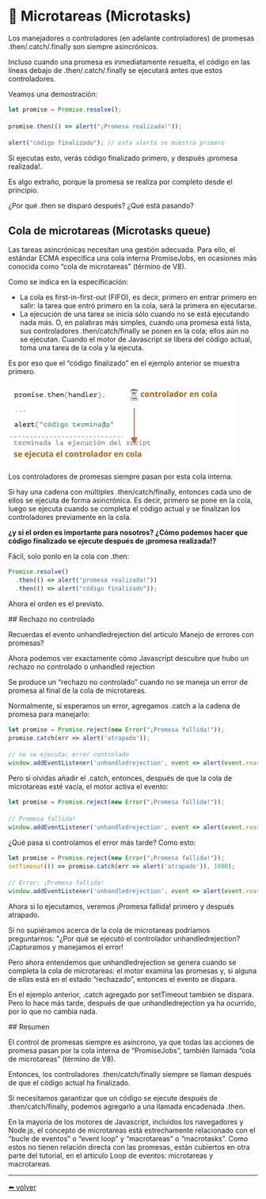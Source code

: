 # 📖 Microtareas (Microtasks)

Los manejadores o controladores (en adelante controladores) de promesas .then/.catch/.finally son siempre asincrónicos.

Incluso cuando una promesa es inmediatamente resuelta, el código en las líneas debajo de .then/.catch/.finally se ejecutará antes que estos controladores.

Veamos una demostración:

````js
let promise = Promise.resolve();

promise.then(() => alert("¡Promesa realizada!"));

alert("código finalizado"); // esta alerta se muestra primero
````

Si ejecutas esto, verás código finalizado primero, y después ¡promesa realizada!.

Es algo extraño, porque la promesa se realiza por completo desde el principio.

¿Por qué .then se disparó después? ¿Qué está pasando?

## Cola de microtareas (Microtasks queue)

Las tareas asincrónicas necesitan una gestión adecuada. Para ello, el estándar ECMA especifica una cola interna PromiseJobs, en ocasiones más conocida como “cola de microtareas” (término de V8).

Como se indica en la especificación:

* La cola es first-in-first-out (FIFO), es decir, primero en entrar primero en salir: la tarea que entró primero en la cola, será la primera en ejecutarse.
* La ejecución de una tarea se inicia sólo cuando no se está ejecutando nada más.
O, en palabras más simples, cuando una promesa está lista, sus controladores .then/catch/finally se ponen en la cola; ellos aún no se ejecutan. Cuando el motor de Javascript se libera del código actual, toma una tarea de la cola y la ejecuta.

Es por eso que el “código finalizado” en el ejemplo anterior se muestra primero.

![image_01](https://github.com/VictorHugoAguilar/javascript-interview-questions-explained/blob/main/theory/async/microtask-queue/img/async_microtask-queue_image_01.png?raw=true)

Los controladores de promesas siempre pasan por esta cola interna.

Si hay una cadena con múltiples .then/catch/finally, entonces cada uno de ellos se ejecuta de forma asincrónica. Es decir, primero se pone en la cola, luego se ejecuta cuando se completa el código actual y se finalizan los controladores previamente en la cola.

**¿y si el orden es importante para nosotros? ¿Cómo podemos hacer que código finalizado se ejecute después de ¡promesa realizada!?**

Fácil, solo ponlo en la cola con .then:

````js
Promise.resolve()
  .then(() => alert("promesa realizada!"))
  .then(() => alert("código finalizado"));
````

Ahora el orden es el previsto.

## Rechazo no controlado

Recuerdas el evento unhandledrejection del artículo Manejo de errores con promesas?

Ahora podemos ver exactamente cómo Javascript descubre que hubo un rechazo no controlado o unhandled rejection

Se produce un “rechazo no controlado” cuando no se maneja un error de promesa al final de la cola de microtareas.

Normalmente, si esperamos un error, agregamos .catch a la cadena de promesa para manejarlo:

````js
let promise = Promise.reject(new Error("¡Promesa fallida!"));
promise.catch(err => alert('atrapado'));

// no se ejecuta: error controlado
window.addEventListener('unhandledrejection', event => alert(event.reason));
````

Pero si olvidas añadir el .catch, entonces, después de que la cola de microtareas esté vacía, el motor activa el evento:

````js
let promise = Promise.reject(new Error("¡Promesa fallida!"));

// Promesa fallida!
window.addEventListener('unhandledrejection', event => alert(event.reason));
````

¿Qué pasa si controlamos el error más tarde? Como esto:

````js
let promise = Promise.reject(new Error("¡Promesa fallida!"));
setTimeout(() => promise.catch(err => alert('atrapado')), 1000);

// Error: ¡Promesa fallida!
window.addEventListener('unhandledrejection', event => alert(event.reason));
````

Ahora si lo ejecutamos, veremos ¡Promesa fallida! primero y después atrapado.

Si no supiéramos acerca de la cola de microtareas podríamos preguntarnos: "¿Por qué se ejecutó el controlador unhandledrejection? ¡Capturamos y manejamos el error!

Pero ahora entendemos que unhandledrejection se genera cuando se completa la cola de microtareas: el motor examina las promesas y, si alguna de ellas está en el estado “rechazado”, entonces el evento se dispara.

En el ejemplo anterior, .catch agregado por setTimeout también se dispara. Pero lo hace más tarde, después de que unhandledrejection ya ha ocurrido, por lo que no cambia nada.

## Resumen

El control de promesas siempre es asíncrono, ya que todas las acciones de promesa pasan por la cola interna de “PromiseJobs”, también llamada “cola de microtareas” (término de V8).

Entonces, los controladores .then/catch/finally siempre se llaman después de que el código actual ha finalizado.

Si necesitamos garantizar que un código se ejecute después de .then/catch/finally, podemos agregarlo a una llamada encadenada .then.

En la mayoría de los motores de Javascript, incluidos los navegadores y Node.js, el concepto de microtareas está estrechamente relacionado con el “bucle de eventos” o “event loop” y “macrotareas” o “macrotasks”. Como estos no tienen relación directa con las promesas, están cubiertos en otra parte del tutorial, en el artículo Loop de eventos: microtareas y macrotareas.

---
[⬅️ volver](https://github.com/VictorHugoAguilar/javascript-interview-questions-explained/blob/main/theory/async/readme.md)
